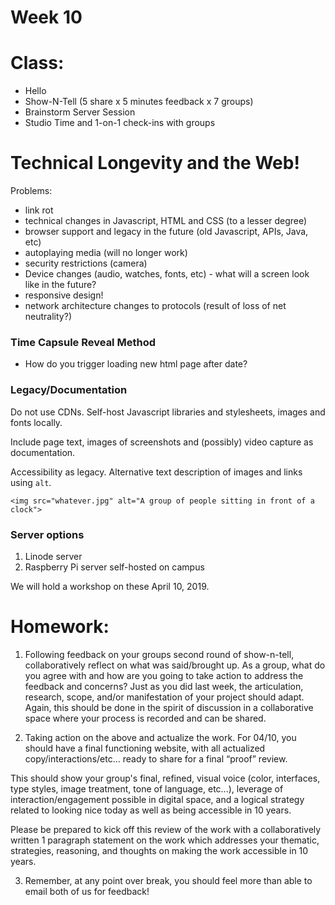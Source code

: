 # Week 10
 
# Class:
- Hello
- Show-N-Tell (5 share x 5 minutes feedback x 7 groups)
- Brainstorm Server Session
- Studio Time and 1-on-1 check-ins with groups

# Technical Longevity and the Web!

Problems:
- link rot
- technical changes in Javascript, HTML and CSS (to a lesser degree)
- browser support and legacy in the future (old Javascript, APIs, Java, etc)
- autoplaying media (will no longer work)
- security restrictions (camera)
- Device changes (audio, watches, fonts, etc) - what will a screen look like in the future?
- responsive design!
- network architecture changes to protocols (result of loss of net neutrality?)

### Time Capsule Reveal Method
- How do you trigger loading new html page after date?

### Legacy/Documentation

Do not use CDNs. Self-host Javascript libraries and stylesheets, images and fonts locally.

Include page text, images of screenshots and (possibly) video capture as documentation.

Accessibility as legacy. Alternative text description of images and links using ```alt```. 

```
<img src="whatever.jpg" alt="A group of people sitting in front of a clock">
```

### Server options

1. Linode server
2. Raspberry Pi server self-hosted on campus

We will hold a workshop on these April 10, 2019.

# Homework:

1. Following feedback on your groups second round of show-n-tell, collaboratively reflect on what was said/brought up. As a group, what do you agree with and how are you going to take action to address the feedback and concerns? Just as you did last week, the articulation, research, scope, and/or manifestation of your project should adapt. Again, this should be done in the spirit of discussion in a collaborative space where your process is recorded and can be shared.

2. Taking action on the above and actualize the work. For 04/10, you should have a final functioning website, with all actualized copy/interactions/etc… ready to share for a final “proof” review.

This should show your group's final, refined, visual voice (color, interfaces, type styles, image treatment, tone of language, etc...), leverage of interaction/engagement possible in digital space, and a logical strategy related to looking nice today as well as being accessible in 10 years.

Please be prepared to kick off this review of the work with a collaboratively written 1 paragraph statement on the work which addresses your thematic, strategies, reasoning, and thoughts on making the work accessible in 10 years.

3. Remember, at any point over break, you should feel more than able to email both of us
for feedback!


